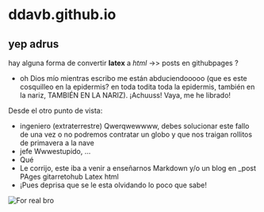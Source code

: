 # ddavb.github.io

## yep adrus

hay alguna forma de convertir **latex** a *html* ->> posts en githubpages ?

- oh Dios mío mientras escribo me están abduciendooooo (que es este cosquilleo en la epidermis? en toda todita toda la epidermis, también en la nariz, TAMBIÉN EN LA NARIZ). ¡Achuuss! Vaya, me he librado!

Desde el otro punto de vista:
- ingeniero (extraterrestre) Qwerqwewwww, debes solucionar este fallo de una vez o no podremos contratar un globo y que nos traigan rollitos de primavera a la nave
- jefe Wwwestupido, ...
- Qué
- Le corrijo, este iba a venir a enseñarnos Markdown y/o un blog en _post PAges gitarretohub Latex html
- ¡Pues deprisa que se le esta olvidando lo poco que sabe!

![For real bro](https://ddavb.github.io/_images/idea2.png)
